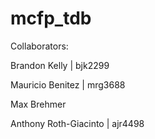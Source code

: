 # mcfp_tdb

Collaborators:

Brandon Kelly | bjk2299

Mauricio Benitez | mrg3688

Max Brehmer

Anthony Roth-Giacinto | ajr4498
